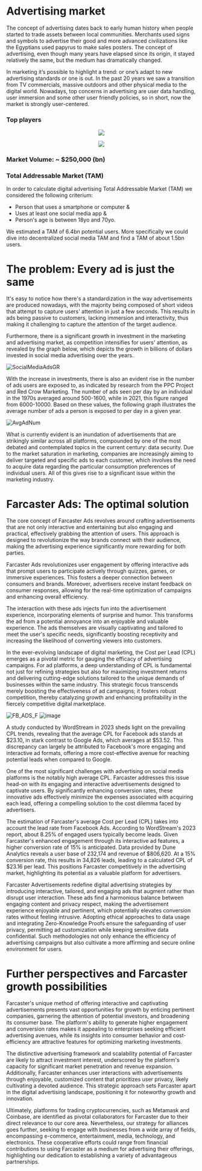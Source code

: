 # Advertising market
The concept of advertising dates back to early human history when people started to trade assets between local communities. Merchants used signs and symbols to advertise their good and more advanced civilizations like the Egyptians used papyrus to make sales posters. The concept of advertising, even though many years have elapsed since its origin, it stayed relatively the same, but the medium has dramatically changed.

In marketing it’s possible to highlight a trend: or one’s adapt to new advertising standards or one is out. In the past 20 years we saw a transition from TV commercials, massive outdoors and other physical media to the digital world. Nowadays, top concerns in advertising are user data handling, user immersion and some other user friendly policies, so in short, now the market is strongly user-centered. 

### Top players 
<p align="center">
<img src ="https://github.com/Arthur-Jacobina/Farecaster-Ads/assets/129566256/c8641917-2ddd-4554-892c-cc88f6f79986"/>
</p>
<p align="center">
<img src ="https://github.com/Arthur-Jacobina/Farecaster-Ads/assets/129566256/b6a12737-9751-4538-8785-04d6ef915d7b"/>
</p>



### Market Volume: ~ $250,000 (bn)
### Total Addressable Market (TAM)
In order to calculate digital advertising Total Addressable Market (TAM) we considered the following criterium:
- Person that uses a smartphone or computer &
- Uses at least one social media app &
- Person's age is between 18yo and 70yo.

We estimated a TAM of 6.4bn potential users.
More specifically we could dive into decentralized social media TAM and find a TAM of about 1.5bn users.

# The problem: Every ad is just the same
It's easy to notice how there's a standardization in the way advertisements are produced nowadays, with the majority being composed of short videos that attempt to capture users' attention in just a few seconds. This results in ads being passive to customers, lacking immersion and interactivity, thus making it challenging to capture the attention of the target audience.

Furthermore, there is a significant growth in investment in the marketing and advertising market, as competition intensifies for users' attention, as revealed by the graph below, which depicts the growth in billions of dollars invested in social media advertising over the years.

![SocialMediaAdsGR](https://github.com/Arthur-Jacobina/Farecaster-Ads/assets/129566256/1b5c8bc9-b99a-4d91-82e5-5d3145261617)

With the increase in investments, there is also an evident rise in the number of ads users are exposed to, as indicated by research from the PPC Project and Red Crow Marketing. The number of ads seen per day by an individual in the 1970s averaged around 500-1600, while in 2021, this figure ranged from 6000-10000. Based on these values, the following graph illustrates the average number of ads a person is exposed to per day in a given year.


![AvgAdNum](https://github.com/Arthur-Jacobina/Farecaster-Ads/assets/129566256/53528b70-a32c-408d-ac4b-f69458303d71)


What is currently evident is an inundation of advertisements that are strikingly similar across all platforms, compounded by one of the most debated and contemplated topics in the current century: data security. Due to the market saturation in marketing, companies are increasingly aiming to deliver targeted and specific ads to each customer, which involves the need to acquire data regarding the particular consumption preferences of individual users. All of this gives rise to a significant issue within the marketing industry.

# Farcaster Ads: The optimal solution 
The core concept of Farcaster Ads revolves around crafting advertisements that are not only interactive and entertaining but also engaging and practical, effectively grabbing the attention of users. This approach is designed to revolutionize the way brands connect with their audience, making the advertising experience significantly more rewarding for both parties.

Farcaster Ads revolutionizes user engagement by offering interactive ads that prompt users to participate actively through quizzes, games, or immersive experiences. This fosters a deeper connection between consumers and brands. Moreover, advertisers receive instant feedback on consumer responses, allowing for the real-time optimization of campaigns and enhancing overall efficiency.

The interaction with these ads injects fun into the advertisement experience, incorporating elements of surprise and humor. This transforms the ad from a potential annoyance into an enjoyable and valuable experience. The ads themselves are visually captivating and tailored to meet the user's specific needs, significantly boosting receptivity and increasing the likelihood of converting viewers into customers.

In the ever-evolving landscape of digital marketing, the Cost per Lead (CPL) emerges as a pivotal metric for gauging the efficacy of advertising campaigns. For ad platforms, a deep understanding of CPL is fundamental not just for refining strategies but also for maximizing investment returns and delivering cutting-edge solutions tailored to the unique demands of businesses within the same industry. This strategic focus transcends merely boosting the effectiveness of ad campaigns; it fosters robust competition, thereby catalyzing growth and enhancing profitability in the fiercely competitive digital marketplace.

![FB_ADS_F](https://github.com/Arthur-Jacobina/Farecaster-Ads/assets/129566256/f76eaf50-6287-4a28-a94c-370efd7bd8e0)
![image](https://github.com/Arthur-Jacobina/Farecaster-Ads/assets/129566256/a7a2ee99-0999-472d-b6f6-9a5b4706391d)


A study conducted by WordStream in 2023 sheds light on the prevailing CPL trends, revealing that the average CPL for Facebook ads stands at $23.10, in stark contrast to Google Ads, which averages at $53.52. This discrepancy can largely be attributed to Facebook's more engaging and interactive ad formats, offering a more cost-effective avenue for reaching potential leads when compared to Google.

One of the most significant challenges with advertising on social media platforms is the notably high average CPL. Farcaster addresses this issue head-on with its engaging and interactive advertisements designed to captivate users. By significantly enhancing conversion rates, these innovative ads effectively minimize the expenses associated with acquiring each lead, offering a compelling solution to the cost dilemma faced by advertisers.

The estimation of Farcaster's average Cost per Lead (CPL) takes into account the lead rate from Facebook Ads. According to WordStream's 2023 report, about 8.25% of engaged users typically become leads. Given Farcaster's enhanced engagement through its interactive ad features, a higher conversion rate of 15% is anticipated. Data provided by Dune Analytics reveals a user base of 232,174 and revenue of $806,620. At a 15% conversion rate, this results in 34,826 leads, leading to a calculated CPL of $23.16 per lead. This positions Farcaster competitively in the advertising market, highlighting its potential as a valuable platform for advertisers.

Farcaster Advertisements redefine digital advertising strategies by introducing interactive, tailored, and engaging ads that augment rather than disrupt user interaction. These ads find a harmonious balance between engaging content and privacy respect, making the advertisement experience enjoyable and pertinent, which potentially elevates conversion rates without feeling intrusive. Adopting ethical approaches to data usage and integrating Zero-Knowledge Proofs ensure the safeguarding of user privacy, permitting ad customization while keeping sensitive data confidential. Such methodologies not only enhance the efficiency of advertising campaigns but also cultivate a more affirming and secure online environment for users.

# Further perspectives and Farcaster growth possibilities
Farcaster's unique method of offering interactive and captivating advertisements presents vast opportunities for growth by enticing pertinent companies, garnering the attention of potential investors, and broadening its consumer base. The platform's ability to generate higher engagement and conversion rates makes it appealing to enterprises seeking efficient advertising avenues, while its insights into consumer behavior and cost-efficiency are attractive features for optimizing marketing investments.

The distinctive advertising framework and scalability potential of Farcaster are likely to attract investment interest, underscored by the platform's capacity for significant market penetration and revenue expansion. Additionally, Farcaster enhances user interactions with advertisements through enjoyable, customized content that prioritizes user privacy, likely cultivating a devoted audience. This strategic approach sets Farcaster apart in the digital advertising landscape, positioning it for noteworthy growth and innovation.

Ultimately, platforms for trading cryptocurrencies, such as Metamask and Coinbase, are identified as pivotal collaborators for Farcaster due to their direct relevance to our core area. Nevertheless, our strategy for alliances goes further, seeking to engage with businesses from a wide array of fields, encompassing e-commerce, entertainment, media, technology, and electronics. These cooperative efforts could range from financial contributions to using Farcaster as a medium for advertising their offerings, highlighting our dedication to establishing a variety of advantageous partnerships.
